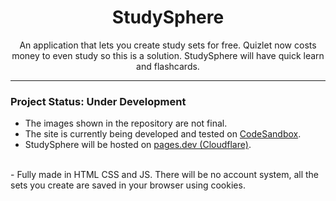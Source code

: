 <h1 align="center">StudySphere</h1>

<p align="center">An application that lets you create study sets for free. Quizlet now costs money to even study so this is a solution. StudySphere will have quick learn and flashcards.</p>

<hr>

### Project Status: <span>Under Development</span>

- The images shown in the repository are not final.  
- The site is currently being developed and tested on [CodeSandbox](https://codesandbox.io/).  
- StudySphere will be hosted on [pages.dev (Cloudflare)](https://pages.dev/).
<br>
- Fully made in HTML CSS and JS. There will be no account system, all the sets you create are saved in your browser using cookies.
